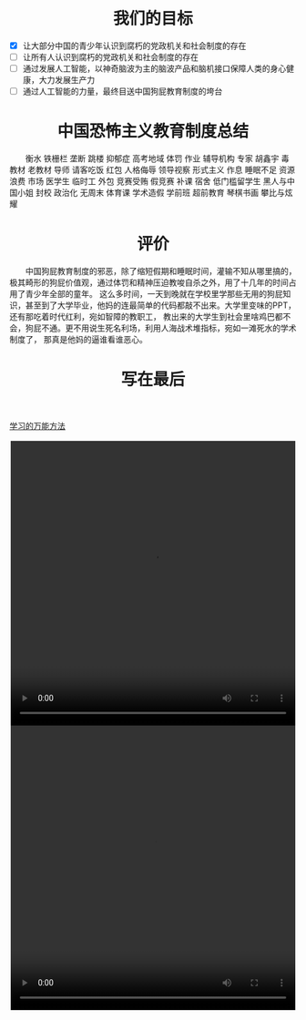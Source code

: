 <html>   
<style>
  .indented {
    text-indent: 2em;  
  }
  .center {
    text-align: center;
  }
  .rectangle {
    width: 200px; /* 设置矩形框的宽度 */
    height: 100px; /* 设置矩形框的高度 */
    background-color: #f0f0f0; /* 设置矩形框的背景颜色 */
    border: 2px solid #000; /* 设置矩形框的边框，2px 宽度，黑色 */
    border-radius: 8px; /* 设置矩形框的圆角半径 */
    padding: 20px; /* 设置矩形框内边距，使内容距离边框有一定的间隔 */
    margin: 0 auto; /* 设置矩形框的左右外边距为自动，实现水平居中 */
    margin-top: 20px; /* 设置矩形框的上外边距，使其与其他元素有一定的间隔 */
  }
</style> 
</html> 
<h1 align="center">我们的目标</h1>

- [x] 让大部分中国的青少年认识到腐朽的党政机关和社会制度的存在
- [ ] 让所有人认识到腐朽的党政机关和社会制度的存在
- [ ] 通过发展人工智能，以神奇脑波为主的脑波产品和脑机接口保障人类的身心健康，大力发展生产力
- [ ] 通过人工智能的力量，最终目送中国狗屁教育制度的垮台

<h1 align="center">中国恐怖主义教育制度总结</h1> 
<p class="indented">衡水 铁栅栏 垄断 跳楼 抑郁症 高考地域 体罚 作业 辅导机构 专家 胡鑫宇 毒教材 老教材 导师 请客吃饭 红包 人格侮辱 领导视察 形式主义 作息 睡眠不足 资源浪费 市场 医学生 临时工 外包 竞赛受贿 假竞赛 补课 宿舍 低门槛留学生 黑人与中国小姐 封校 政治化 无周末 体育课 学术造假 学前班 超前教育 琴棋书画 攀比与炫耀</p>

<h1 align="center">评价</h1> 
<p class="indented">中国狗屁教育制度的邪恶，除了缩短假期和睡眠时间，灌输不知从哪里搞的，极其畸形的狗屁价值观，通过体罚和精神压迫教唆自杀之外，用了十几年的时间占用了青少年全部的童年。 
这么多时间，一天到晚就在学校里学那些无用的狗屁知识，甚至到了大学毕业，他妈的连最简单的代码都敲不出来。大学里变味的PPT，还有那吃着时代红利，宛如智障的教职工， 
教出来的大学生到社会里啥鸡巴都不会，狗屁不通。更不用说生死名利场，利用人海战术堆指标，宛如一滩死水的学术制度了， 
那真是他妈的逼谁看谁恶心。</p>
     
<h1 align="center">写在最后</h1>  
<div>
  <div > <br><br><a href="https://zlwq.github.io/rule/readme.md" >学习的万能方法</a><br><br> </div>
</div>



<center>
 <video height="500" width="500" src="https://raw.githubusercontent.com/zlwq/zlwq.github.io/main/hell.mp4" controls="controls">
您的浏览器不支持 video 标签。
</video> 
  <video height="500" width="500" src="https://media.githubusercontent.com/media/zlwq/zlwq.github.io/main/fuck.mp4" controls="controls">
您的浏览器不支持 video 标签。
</video> 
</center> 
